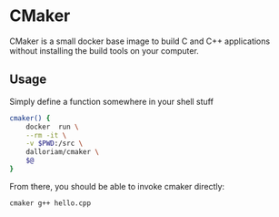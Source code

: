 # CMaker
CMaker is a small docker base image to build C and C++ applications without installing the build tools on your
computer.

## Usage
Simply define a function somewhere in your shell stuff
```bash
cmaker() {
    docker  run \
    --rm -it \
    -v $PWD:/src \
    dalloriam/cmaker \
    $@
}
```

From there, you should be able to invoke cmaker directly:
```bash
cmaker g++ hello.cpp
```